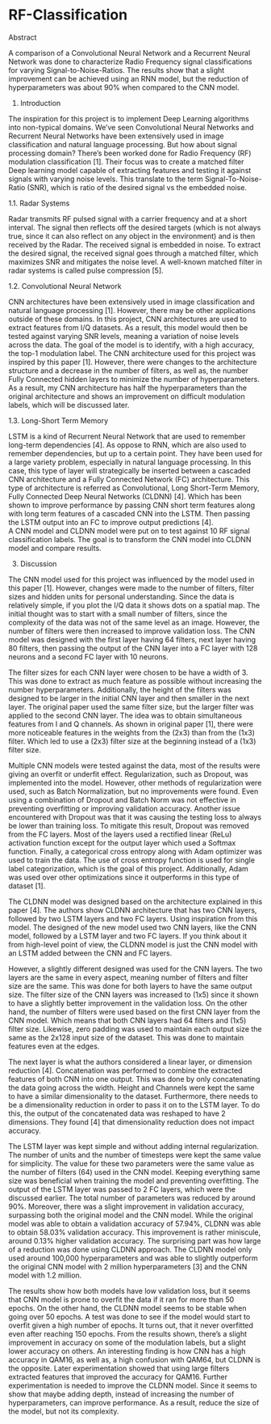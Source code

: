 # RF-Classification
Abstract

A comparison of a Convolutional Neural Network and a Recurrent Neural Network was done to characterize Radio Frequency signal classifications for varying Signal-to-Noise-Ratios. The results show that a slight improvement can be achieved using an RNN model, but the reduction of hyperparameters was about 90% when compared to the CNN model. 

1. Introduction

The inspiration for this project is to implement Deep Learning algorithms into non-typical domains. We’ve seen Convolutional Neural Networks and Recurrent Neural Networks have been extensively used in image classification and natural language processing. But how about signal processing domain? There’s been worked done for Radio Frequency (RF) modulation classification [1]. Their focus was to create a matched filter Deep learning model capable of extracting features and testing it against signals with varying noise levels. This translate to the term Signal-To-Noise-Ratio (SNR), which is ratio of the desired signal vs the embedded noise. 

1.1. Radar Systems

 Radar transmits RF pulsed signal with a carrier frequency and at a short interval. The signal then reflects off the desired targets (which is not always true, since it can also reflect on any object in the environment) and is then received by the Radar. The received signal is embedded in noise. To extract the desired signal, the received signal goes through a matched filter, which maximizes SNR and mitigates the noise level. A well-known matched filter in radar systems is called pulse compression [5].

1.2.  Convolutional Neural Network

CNN architectures have been extensively used in image classification and natural language processing [1]. However, there may be other applications outside of these domains. In this project, CNN architectures are used to extract features from I/Q datasets. As a result, this model would then be tested against varying SNR levels, meaning a variation of noise levels across the data. The goal of the model is to identify, with a high accuracy, the top-1 modulation label. 
The CNN architecture used for this project was inspired by this paper [1]. However, there were changes to the architecture structure and a decrease in the number of filters, as well as, the number Fully Connected hidden layers to minimize the number of hyperparameters. As a result, my CNN architecture has half the hyperparameters than the original architecture and shows an improvement on difficult modulation labels, which will be discussed later. 

1.3. Long-Short Term Memory

LSTM is a kind of Recurrent Neural Network that are used to remember long-term dependencies [4]. As oppose to RNN, which are also used to remember dependencies, but up to a certain point. They have been used for a large variety problem, especially in natural language processing. In this case, this type of layer will strategically be inserted between a cascaded CNN architecture and a Fully Connected Network (FC) architecture. 
This type of architecture is referred as Convolutional, Long Short-Term Memory, Fully Connected Deep Neural Networks (CLDNN) [4]. Which has been shown to improve performance by passing CNN short term features along with long term features of a cascaded CNN into the LSTM. Then passing the LSTM output into an FC to improve output predictions [4].  
A CNN model and CLDNN model were put on to test against 10 RF signal classification labels.  The goal is to transform the CNN model into CLDNN model and compare results.

3. Discussion

The CNN model used for this project was influenced by the model used in this paper [1]. However, changes were made to the number of filters, filter sizes and hidden units for personal understanding. Since the data is relatively simple, if you plot the I/Q data it shows dots on a spatial map. The initial thought was to start with a small number of filters, since the complexity of the data was not of the same level as an image. However, the number of filters were then increased to improve validation loss. The CNN model was designed with the first layer having 64 filters, next layer having 80 filters, then passing the output of the CNN layer into a FC layer with 128 neurons and a second FC layer with 10 neurons. 

The filter sizes for each CNN layer were chosen to be have a width of 3. This was done to extract as much feature as possible without increasing the number hyperparameters. Additionally, the height of the filters was designed to be larger in the initial CNN layer and then smaller in the next layer. The original paper used the same filter size, but the larger filter was applied to the second CNN layer. The idea was to obtain simultaneous features from I and Q channels. As shown in original paper [1], there were more noticeable features in the weights from the (2x3) than from the (1x3) filter. Which led to use a (2x3) filter size at the beginning instead of a (1x3) filter size.

Multiple CNN models were tested against the data, most of the results were giving an overfit or underfit effect. Regularization, such as Dropout, was implemented into the model. However, other methods of regularization were used, such as Batch Normalization, but no improvements were found. Even using a combination of Dropout and Batch Norm was not effective in preventing overfitting or improving validation accuracy. Another issue encountered with Dropout was that it was causing the testing loss to always be lower than training loss. To mitigate this result, Dropout was removed from the FC layers. 
Most of the layers used a rectified linear (ReLu) activation function except for the output layer which used a Softmax function. Finally, a categorical cross entropy along with Adam optimizer was used to train the data. The use of cross entropy function is used for single label categorization, which is the goal of this project. Additionally, Adam was used over other optimizations since it outperforms in this type of dataset [1]. 

The CLDNN model was designed based on the architecture explained in this paper [4]. The authors show CLDNN architecture that has two CNN layers, followed by two LSTM layers and two FC layers. Using inspiration from this model. The designed of the new model used two CNN layers, like the CNN model, followed by a LSTM layer and two FC layers. If you think about it from high-level point of view, the CLDNN model is just the CNN model with an LSTM added between the CNN and FC layers. 

However, a slightly different designed was used for the CNN layers. The two layers are the same in every aspect, meaning number of filters and filter size are the same. This was done for both layers to have the same output size. The filter size of the CNN layers was increased to (1x5) since it shown to have a slightly better improvement in the validation loss. On the other hand, the number of filters were used based on the first CNN layer from the CNN model. Which means that both CNN layers had 64 filters and (1x5) filter size. Likewise, zero padding was used to maintain each output size the same as the 2x128 input size of the dataset. This was done to maintain features even at the edges. 

The next layer is what the authors considered a linear layer, or dimension reduction [4]. Concatenation was performed to combine the extracted features of both CNN into one output. This was done by only concatenating the data going across the width. Height and Channels were kept the same to have a similar dimensionality to the dataset. Furthermore, there needs to be a dimensionality reduction in order to pass it on to the LSTM layer. To do this, the output of the concatenated data was reshaped to have 2 dimensions. They found [4] that dimensionality reduction does not impact accuracy. 

The LSTM layer was kept simple and without adding internal regularization. The number of units and the number of timesteps were kept the same value for simplicity. The value for these two parameters were the same value as the number of filters (64) used in the CNN model. Keeping everything same size was beneficial when training the model and preventing overfitting. 
The output of the LSTM layer was passed to 2 FC layers, which were the discussed earlier. The total number of parameters was reduced by around 90%. Moreover, there was a slight improvement in validation accuracy, surpassing both the original model and the CNN model. While the original model was able to obtain a validation accuracy of 57.94%, CLDNN was able to obtain 58.03% validation accuracy. This improvement is rather miniscule, around 0.13% higher validation accuracy. The surprising part was how large of a reduction was done using CLDNN approach. The CLDNN model only used around 100,000 hyperparameters and was able to slightly outperform the original CNN model with 2 million hyperparameters [3] and the CNN model with 1.2 million. 

The results show how both models have low validation loss, but it seems that CNN model is prone to overfit the data if it ran for more than 50 epochs. On the other hand, the CLDNN model seems to be stable when going over 50 epochs. A test was done to see if the model would start to overfit given a high number of epochs. It turns out, that it never overfitted even after reaching 150 epochs. 
From the results shown, there’s a slight improvement in accuracy on some of the modulation labels, but a slight lower accuracy on others. An interesting finding is how CNN has a high accuracy in QAM16, as well as, a high confusion with QAM64, but CLDNN is the opposite. Later experimentation showed that using large filters extracted features that improved the accuracy for QAM16. 
Further experimentation is needed to improve the CLDNN model. Since it seems to show that maybe adding depth, instead of increasing the number of hyperparameters, can improve performance. As a result, reduce the size of the model, but not its complexity.
